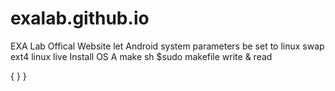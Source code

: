 # exalab.github.io
EXA Lab Offical Website
let Android system parameters be set to linux
swap
ext4
linux live
Install OS
A make sh
$sudo makefile write & read

{
}
} 
